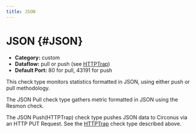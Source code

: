 ```yaml
---
title: JSON
---
```


# JSON {#JSON}

 * **Category:** custom
 * **Dataflow:** pull or push (see [HTTPTrap](/circonus/checks/check-types/httptrap))
 * **Default Port:** 80 for pull, 43191 for push

This check type monitors statistics formatted in JSON, using either push or pull methodology.

The JSON Pull check type gathers metric formatted in JSON using the Resmon check. 

The JSON Push(HTTPTrap) check type pushes JSON data to Circonus via an HTTP PUT Request. See the [HTTPTrap](/circonus/checks/check-types/httptrap) check type described above.
